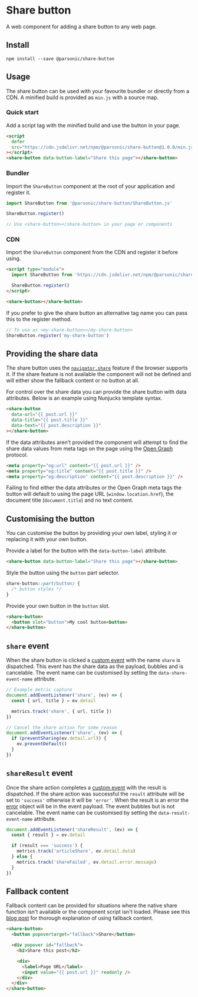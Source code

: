 # Share button

A web component for adding a share button to any web page.

## Install

```shell
npm install --save @parsonic/share-button
```

## Usage

The share button can be used with your favourite bundler or directly
from a CDN. A minified build is provided as `min.js` with a source map.

### Quick start

Add a script tag with the minified build and use the button in your page.

```html
<script
  defer
  src="https://cdn.jsdelivr.net/npm/@parsonic/share-button@1.0.0/min.js"
></script>
<share-button data-button-label="Share this page"></share-button>
```

### Bundler

Import the `ShareButton` component at the root of your application
and register it.

```js
import ShareButton from '@parsonic/share-button/ShareButton.js'

ShareButton.register()

// Use <share-button></share-button> in your page or components
```

### CDN

Import the `ShareButton` component from the CDN and register it before using.

```html
<script type="module">
  import ShareButton from 'https://cdn.jsdelivr.net/npm/@parsonic/share-button@1.0.0/ShareButton.js'

  ShareButton.register()
</script>

<share-button></share-button>
```

If you prefer to give the share button an alternative tag name you can
pass this to the register method.

```js
// To use as <my-share-button></my-share-button>
ShareButton.register('my-share-button')
```

## Providing the share data

The share button uses the [`navigator.share`][share] feature if the browser
supports it. If the share feature is not available the component will not be
defined and will either show the fallback content or no button at all.

For control over the share data you can provide the share button with data
attributes. Below is an example using Nunjucks template syntax.

```html
<share-button
  data-url="{{ post.url }}"
  data-title="{{ post.title }}"
  data-text="{{ post.description }}"
></share-button>
```

If the data attributes aren't provided the component will attempt to find
the share data values from meta tags on the page using the
[Open Graph][open-graph] protocol.

```html
<meta property="og:url" content="{{ post.url }}" />
<meta property="og:title" content="{{ post.title }}" />
<meta property="og:description" content="{{ post.description }}" />
```

Failing to find either the data attributes or the Open Graph meta tags the
button will default to using the page URL (`window.location.href`), the
document title (`document.title`) and no text content.

## Customising the button

You can customise the button by providing your own label, styling it or
replacing it with your own button.

Provide a label for the button with the `data-button-label` attribute.

```html
<share-button data-button-label="Share this page"></share-button>
```

Style the button using the `button` part selector.

```css
share-button::part(button) {
  /* button styles */
}
```

Provide your own button in the `button` slot.

```html
<share-button>
  <button slot="button">My cool button<button>
</share-button>
```

## `share` event

When the share button is clicked a [custom event][custom-event] with the
name `share` is dispatched. This event has the share data as the payload,
bubbles and is cancelable. The event name can be customised by setting
the `data-share-event-name` attribute.

```js
// Example metric capture
document.addEventListener('share', (ev) => {
  const { url, title } = ev.detail

  metrics.track('share', { url, title })
})

// Cancel the share action for some reason
document.addEventListener('share', (ev) => {
  if (preventSharing(ev.detail.url)) {
    ev.preventDefault()
  }
})
```

## `shareResult` event

Once the share action completes a [custom event][custom-event] with the
result is dispatched. If the share action was successful the `result`
attribute will be set to `'success'` otherwise it will be `'error'`.
When the result is an error the [error][share-exceptions] object will
be in the event payload. The event bubbles but is not cancelable. The
event name can be customised by setting the `data-result-event-name`
attribute.

```js
document.addEventListener('shareResult', (ev) => {
  const { result } = ev.detail

  if (result === 'success') {
    metrics.track('articleShare', ev.detail.data)
  } else {
    metrics.track('shareFailed', ev.detail.error.message)
  }
})
```

## Fallback content

Fallback content can be provided for situations where the native share
function isn't available or the component script isn't loaded. Please see
this [blog post][blog-post] for thorough explanation of using fallback
content.

```html
<share-button>
  <button popovertarget="fallback">Share</button>

  <div popover id="fallback">
    <h2>Share this post</h2>

    <div>
      <label>Page URL</label>
      <input value="{{ post.url }}" readonly />
    </div>
  </div>
</share-button>
```

[share]: https://developer.mozilla.org/en-US/docs/Web/API/Navigator/share
[open-graph]: https://ogp.me/
[custom-event]: https://developer.mozilla.org/en-US/docs/Web/API/CustomEvent
[dist]: https://cdn.jsdelivr.net/npm/@parsonic/share-button@0.2.0/dist/
[blog-post]: https://philparsons.co.uk/blog/dont-fouc-up-your-web-components/
[share-exceptions]: https://developer.mozilla.org/en-US/docs/Web/API/Navigator/share#exceptions
